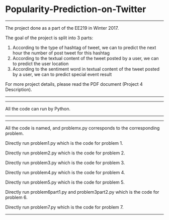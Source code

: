 # Popularity-Prediction-on-Twitter

-------------------------------------------------------------------------------

The project done as a part of the EE219 in Winter 2017. 

The goal of the project is split into 3 parts:
 1. According to the type of hashtag of tweet, we can to predict the next hour 
    the number of post tweet for this hashtag
 2. According to the textual content of the tweet posted by a user, we can 
    to predict the user location
 3. According to the sentiment word in textual content of the tweet posted by a 
    user, we can to predict special event result

For more project details, please read the PDF document (Project 4 Description). 

-------------------------------------------------------------------------------

-------------------------------------------------------------------------------

All the code can run by Python. 

-------------------------------------------------------------------------------

-------------------------------------------------------------------------------

All the code is named, and problemx.py corresponds to the corresponding problem.

Directly run problem1.py which is the code for problem 1.

Directly run problem2.py which is the code for problem 2.

Directly run problem3.py which is the code for problem 3.

Directly run problem4.py which is the code for problem 4.

Directly run problem5.py which is the code for problem 5.

Directly run problem6part1.py and problem3part2.py which is the code for problem 6.

Directly run problem7.py which is the code for problem 7.

-------------------------------------------------------------------------------
